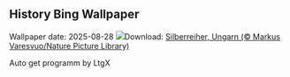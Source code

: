 ## History Bing Wallpaper
Wallpaper date: 2025-08-28
![](https://www.bing.com/th?id=OHR.WhiteEgret_DE-DE4529883456_UHD.jpg&w=1000)Download: [Silberreiher, Ungarn (© Markus Varesvuo/Nature Picture Library)](https://www.bing.com/th?id=OHR.WhiteEgret_DE-DE4529883456_UHD.jpg)

Auto get programm by LtgX
